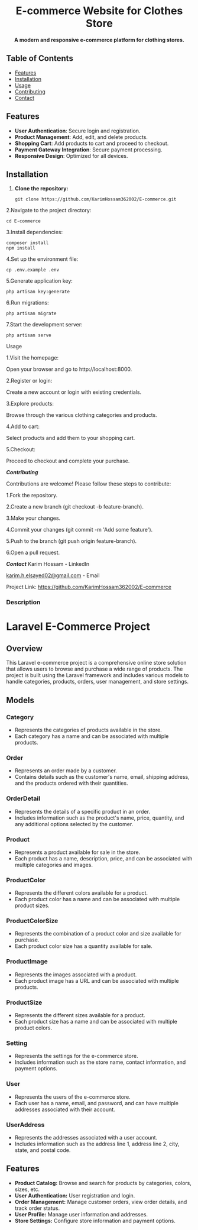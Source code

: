 ﻿<h1 align="center">E-commerce Website for Clothes Store</h1>


<p align="center">
  <strong>A modern and responsive e-commerce platform for clothing stores.</strong>
</p>

## Table of Contents
- [Features](#features)
- [Installation](#installation)
- [Usage](#usage)
- [Contributing](#contributing)
- [Contact](#contact)

## Features
- **User Authentication**: Secure login and registration.
- **Product Management**: Add, edit, and delete products.
- **Shopping Cart**: Add products to cart and proceed to checkout.
- **Payment Gateway Integration**: Secure payment processing.
- **Responsive Design**: Optimized for all devices.

## Installation
1. **Clone the repository:**
   ```
   git clone https://github.com/KarimHossam362002/E-commerce.git
   
   ```
   
2.Navigate to the project directory:

```
cd E-commerce

```


3.Install dependencies:

```
composer install
npm install

```

4.Set up the environment file:

```
cp .env.example .env

```

5.Generate application key:

```
php artisan key:generate

```

6.Run migrations:

```
php artisan migrate

```

7.Start the development server:

```
php artisan serve

```


Usage

1.Visit the homepage:

Open your browser and go to http://localhost:8000.

2.Register or login:

Create a new account or login with existing credentials.

3.Explore products:

Browse through the various clothing categories and products.

4.Add to cart:

Select products and add them to your shopping cart.

5.Checkout:

Proceed to checkout and complete your purchase.

***Contributing***

Contributions are welcome! Please follow these steps to contribute:

1.Fork the repository.

2.Create a new branch (git checkout -b feature-branch).

3.Make your changes.

4.Commit your changes (git commit -m 'Add some feature').

5.Push to the branch (git push origin feature-branch).

6.Open a pull request.


***Contact***
Karim Hossam - LinkedIn

karim.h.elsayed02@gmail.com - Email


Project Link: https://github.com/KarimHossam362002/E-commerce

### Description
# Laravel E-Commerce Project

## Overview

This Laravel e-commerce project is a comprehensive online store solution that allows users to browse and purchase a wide range of products. The project is built using the Laravel framework and includes various models to handle categories, products, orders, user management, and store settings.

## Models

### Category
- Represents the categories of products available in the store.
- Each category has a name and can be associated with multiple products.

### Order
- Represents an order made by a customer.
- Contains details such as the customer's name, email, shipping address, and the products ordered with their quantities.

### OrderDetail
- Represents the details of a specific product in an order.
- Includes information such as the product's name, price, quantity, and any additional options selected by the customer.

### Product
- Represents a product available for sale in the store.
- Each product has a name, description, price, and can be associated with multiple categories and images.

### ProductColor
- Represents the different colors available for a product.
- Each product color has a name and can be associated with multiple product sizes.

### ProductColorSize
- Represents the combination of a product color and size available for purchase.
- Each product color size has a quantity available for sale.

### ProductImage
- Represents the images associated with a product.
- Each product image has a URL and can be associated with multiple products.

### ProductSize
- Represents the different sizes available for a product.
- Each product size has a name and can be associated with multiple product colors.

### Setting
- Represents the settings for the e-commerce store.
- Includes information such as the store name, contact information, and payment options.

### User
- Represents the users of the e-commerce store.
- Each user has a name, email, and password, and can have multiple addresses associated with their account.

### UserAddress
- Represents the addresses associated with a user account.
- Includes information such as the address line 1, address line 2, city, state, and postal code.

## Features

- **Product Catalog:** Browse and search for products by categories, colors, sizes, etc.
- **User Authentication:** User registration and login.
- **Order Management:** Manage customer orders, view order details, and track order status.
- **User Profile:** Manage user information and addresses.
- **Store Settings:** Configure store information and payment options.

